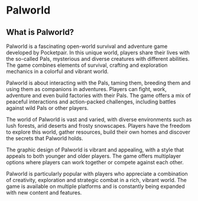 # Palworld

## What is Palworld?

Palworld is a fascinating open-world survival and adventure game developed by Pocketpair. In this unique world, players share their lives with the so-called Pals, mysterious and diverse creatures with different abilities. The game combines elements of survival, crafting and exploration mechanics in a colorful and vibrant world.

Palworld is about interacting with the Pals, taming them, breeding them and using them as companions in adventures. Players can fight, work, adventure and even build factories with their Pals. The game offers a mix of peaceful interactions and action-packed challenges, including battles against wild Pals or other players.

The world of Palworld is vast and varied, with diverse environments such as lush forests, arid deserts and frosty snowscapes. Players have the freedom to explore this world, gather resources, build their own homes and discover the secrets that Palworld holds.

The graphic design of Palworld is vibrant and appealing, with a style that appeals to both younger and older players. The game offers multiplayer options where players can work together or compete against each other.

Palworld is particularly popular with players who appreciate a combination of creativity, exploration and strategic combat in a rich, vibrant world. The game is available on multiple platforms and is constantly being expanded with new content and features.

